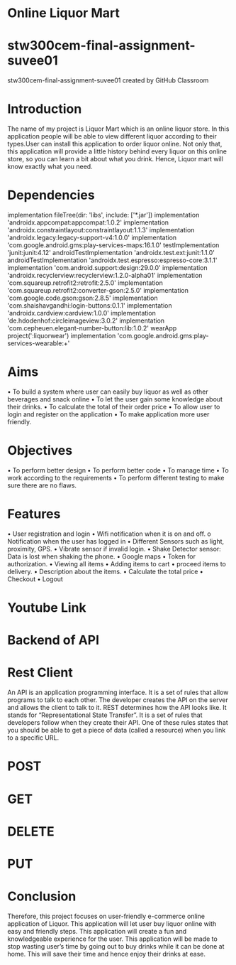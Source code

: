 # Online Liquor Mart
# stw300cem-final-assignment-suvee01
stw300cem-final-assignment-suvee01 created by GitHub Classroom

# Introduction 
The name of my project is Liquor Mart which is an online liquor store. In this application people will be able to view different liquor according to their types.User can install this application to order liquor online. Not only that, this application will provide a little history behind every liquor on this online store, so you can learn a bit about what you drink. Hence, Liquor mart will know exactly what you need.

# Dependencies
   implementation fileTree(dir: 'libs', include: ['*.jar'])
   implementation 'androidx.appcompat:appcompat:1.0.2'
   implementation 'androidx.constraintlayout:constraintlayout:1.1.3'
   implementation 'androidx.legacy:legacy-support-v4:1.0.0'
   implementation 'com.google.android.gms:play-services-maps:16.1.0'
   testImplementation 'junit:junit:4.12'
    androidTestImplementation 'androidx.test.ext:junit:1.1.0'
    androidTestImplementation 'androidx.test.espresso:espresso-core:3.1.1'
    implementation 'com.android.support:design:29.0.0'
    implementation 'androidx.recyclerview:recyclerview:1.2.0-alpha01'
    implementation 'com.squareup.retrofit2:retrofit:2.5.0'
    implementation 'com.squareup.retrofit2:converter-gson:2.5.0'
    implementation 'com.google.code.gson:gson:2.8.5'
    implementation 'com.shaishavgandhi:login-buttons:0.1.1'
    implementation 'androidx.cardview:cardview:1.0.0'
    implementation 'de.hdodenhof:circleimageview:3.0.2'
    implementation 'com.cepheuen.elegant-number-button:lib:1.0.2'
    wearApp project(':liquorwear')
    implementation 'com.google.android.gms:play-services-wearable:+'
   
  # Aims
•	To build a system where user can easily buy liquor as well as other beverages and snack online
•	To let the user gain some knowledge about their drinks.
•	To calculate the total of their order price
•	To allow user to login and register on the application
• To make application more user friendly.
# Objectives
•	To perform better design
•	To perform better code
•	To manage time 
•	 To work according to the requirements 
•	To perform different testing to make sure there are no flaws. 
# Features
•	User registration and login
•	Wifi notification when it is on and off.
o	Notification when the user has logged in
• Different Sensors such as light, proximity, GPS.
• Vibrate sensor if invalid login.
• Shake Detector sensor: Data is lost when shaking the phone.
• Google maps
• Token for authorization.
• Viewing all items
• Adding items to cart
• proceed items to delivery.
• Description about the items.
•	Calculate the total price
• Checkout
• Logout

# Youtube Link


# Backend of API


# Rest Client
An API is an application programming interface. It is a set of rules that allow programs to talk to each other. The developer creates the API on the server and allows the client to talk to it. REST determines how the API looks like. It stands for “Representational State Transfer”. It is a set of rules that developers follow when they create their API. One of these rules states that you should be able to get a piece of data (called a resource) when you link to a specific URL.

# POST
# GET
# DELETE
# PUT


# Conclusion
Therefore, this project focuses on user-friendly e-commerce online application of Liquor. This application will let user buy liquor online with easy and friendly steps. This application will create a fun and knowledgeable experience for the user. This application will be made to stop wasting user’s time by going out to buy drinks while it can be done at home. This will save their time and hence enjoy their drinks at ease. 



    
